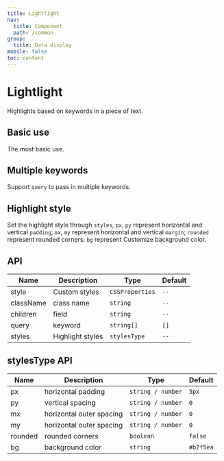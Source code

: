 ```yaml
---
title: Lightlight
nav:
  title: Component
  path: /common
group:
  title: Data display
mobile: false
toc: content
---
```


# Lightlight

Highlights based on keywords in a piece of text.

## Basic use

The most basic use.

<code src="./demos/index1.tsx"></code>

## Multiple keywords

Support `query` to pass in multiple keywords.

<code src="./demos/index2.tsx"></code>

## Highlight style

Set the highlight style through `styles`, `px`, `py` represent horizontal and vertical `padding`; `mx`, `my` represent horizontal and vertical `margin`; `rounded` represent rounded corners; `bg` represent Customize background color.

<code src="./demos/index3.tsx"></code>

## API

| Name      | Description      | Type            | Default |
| --------- | ---------------- | --------------- | ------- |
| style     | Custom styles    | `CSSProperties` | `--`    |
| className | class name       | `string`        | `--`    |
| children  | field            | `string`        | `--`    |
| query     | keyword          | `string[]`      | `[]`    |
| styles    | Highlight styles | `stylesType`    | `--`    |

## stylesType API

| Name    | Description              | Type              | Default   |
| ------- | ------------------------ | ----------------- | --------- |
| px      | horizontal padding       | `string / number` | `5px`     |
| py      | vertical spacing         | `string / number` | `0`       |
| mx      | horizontal outer spacing | `string / number` | `0`       |
| my      | horizontal outer spacing | `string / number` | `0`       |
| rounded | rounded corners          | `boolean`         | `false`   |
| bg      | background color         | `string`          | `#b2f5ea` |
